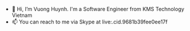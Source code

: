 - 👋 Hi, I’m Vuong Huynh. I'm a Software Engineer from KMS Technology Vietnam
- 📫 You can reach to me via Skype at live:.cid.9681b39fee0ee17f

<!---
hikari2179/hikari2179 is a ✨ special ✨ repository because its `README.md` (this file) appears on your GitHub profile.
You can click the Preview link to take a look at your changes.
--->

